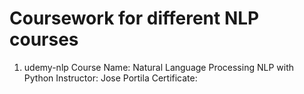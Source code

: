 # Coursework for different NLP courses
  1. udemy-nlp 
     Course Name: Natural Language Processing NLP with Python 
     Instructor: Jose Portila
     Certificate: 

